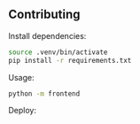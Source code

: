 ## Contributing

Install dependencies:

```bash
source .venv/bin/activate
pip install -r requirements.txt
```

Usage:

```bash
python -m frontend
```

Deploy:
